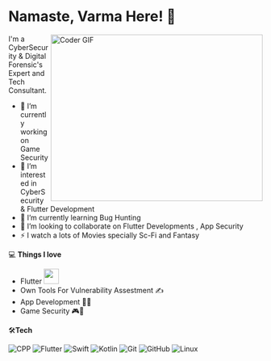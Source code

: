  #  Namaste, Varma Here! 👋
 
<img align="right" src="https://github.com/rajaprerak/rajaprerak/blob/master/developer.gif" alt="Coder GIF" width="420" height="330">

 



 
 I'm a CyberSecurity & Digital Forensic's Expert and Tech Consultant.
 
- 🔭 I’m currently working on Game Security
- 👀 I’m interested in CyberSecurity & Flutter Development
- 🌱 I’m currently learning Bug Hunting
- 🎯 I’m looking to collaborate on Flutter Developments , App Security
-  ⚡  I watch a lots of Movies specially Sc-Fi and Fantasy

💻 **Things I love**

- Flutter <img src="https://media.giphy.com/media/WUlplcMpOCEmTGBtBW/giphy.gif" width="30">
- Own Tools For Vulnerability Assestment ✍️
- App Development 🧑‍💻
- Game Security 🎮👾

🛠**Tech**

![CPP](https://img.shields.io/badge/-C++-000000?logo=c%2B%2B&style=flat&logoColor=0096FF)
![Flutter](https://img.shields.io/badge/-Flutter-000000?style=flat&logo=flutter&logoColor=1AA2D4)
![Swift](https://img.shields.io/badge/-Swift-000000?style=flat&logo=swift&logoColor=fd5e53)
![Kotlin](https://img.shields.io/badge/-Kotlin-000000?style=flat&logo=kotlin&logoColor=FFFFFF)
![Git](https://img.shields.io/badge/-Git-000000?style=flat&logo=git&logoColor=F05032)
![GitHub](https://img.shields.io/badge/-GitHub-000000?style=flat&logo=github&logoColor=FFFFFF)
![Linux](https://img.shields.io/badge/-Linux-000000?style=flat&logo=linux&logoColor=FCC624)
